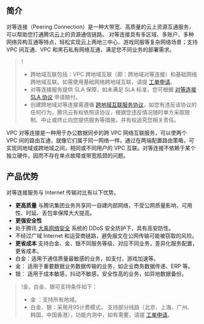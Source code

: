 ## 简介
对等连接（Peering Connection）是一种大带宽、高质量的云上资源互通服务，可以帮助您打通腾讯云上的资源通信链路。 对等连接具有多区域、多账户、多种网络异构互通等特点，轻松实现云上两地三中心、游戏同服等复杂网络场景；支持 VPC 间互通、VPC 和黑石私有网络互通，满足您不同业务的部署需求。
>!
>- 跨地域互联包括：VPC 跨地域互联（即：跨地域对等连接）和基础网络跨地域互联。如需使用基础网络跨地域互联，请提 [工单申请](https://console.cloud.tencent.com/workorder/category/create?level1_id=6&level2_id=168&level1_name=%E8%AE%A1%E7%AE%97%E4%B8%8E%E7%BD%91%E7%BB%9C&level2_name=%E7%A7%81%E6%9C%89%E7%BD%91%E7%BB%9C%20VPC)。
>- 对等连接服务提供 SLA 保障，如未满足 SLA 标准，您可根据 [对等连接 SLA 协议](https://intl.cloud.tencent.com/document/product/215/17800) 申请赔付。 
>- 创建跨地域对等连接需遵循 [跨地域互联服务协议](https://intl.cloud.tencent.com/document/product/215/7682)，如您有违反该协议的任何行为，腾讯云有权依照该协议，根据您违反情况随时单方采取限制、中止或终止向您提供服务等措施，并有权追究您相关责任。

VPC 对等连接是一种用于办公数据同步的跨 VPC 网络互联服务，可以使两个 VPC 间的路由互通，就像它们属于同一网络一样。通过在两端配置路由策略，可实现同地域或跨地域之间，相同或不同用户的 VPC 互联。对等连接不依赖于某个独立硬件，因而不存在单点故障或带宽瓶颈的问题。

## 产品优势
对等连接服务与 Internet 传输对比有以下优势。
- **更高质量** 
与腾讯集团业务共享同一自建内部网络，不受公网质量影响，可用性、时延、丢包率保障大大提高。
- **更强安全性** 
 - 处于腾讯 [大禹网络安全](https://intl.cloud.tencent.com/document/product/1029) 系统的 DDoS 安全防护下，具有高安防性。
 - 不经过广域 Internet 和运营商链路，避免报文在公网传输可能被窃取的风险。
- **更省成本**
支持白金、金、银不同服务等级，对应不同业务，差异化服务配置，更省成本。
 - 白金：适用于通信质量最敏感的业务，如支付，游戏加速等。
 - 金： 适用于重要数据业务数据传输的业务，如企业商务数据传递、ERP 等。
 - 银： 适用于成本敏感，抖动不敏感，安全性高的业务，如异地数据备份。

>!金、白金、银可支持条件如下：
>- 金 ：支持所有地域。 
>- 白金、银：采用月95计费模式， 支持部分线路（北京、上海、广州、韩国、中国香港），功能内测中，如有需要，请提 [工单申请](https://console.cloud.tencent.com/workorder)。
